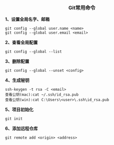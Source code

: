 ### <center> Git常用命令
**1、设置全局名字、邮箱**

```
git config --global user.name <name>
git config --global user.email <email>
```

**2、查看全局配置**

```
git config --global --list
```

**3、删除配置**

```
git config --global --unset <config>
```

**4、生成秘钥**

```
ssh-keygen -t rsa -C <email>
查看公钥(mac):cat ~/.ssh/id_rsa.pub
查看公钥(win):cat C:\Users\<user>\.ssh\id_rsa.pub
```

**5、项目初始化**

```
git init
```

**6、添加远程仓库**

```
git remote add <origin> <address>
```